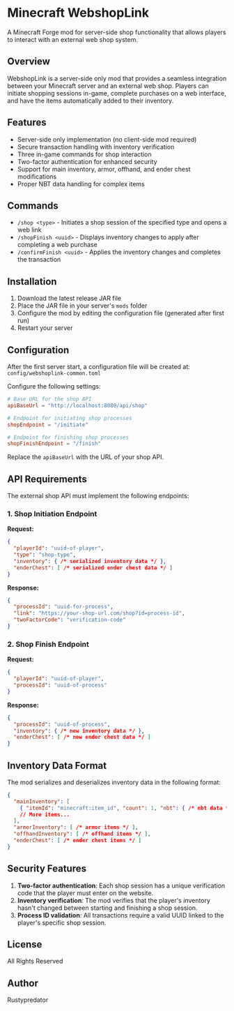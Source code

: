 # Minecraft WebshopLink

A Minecraft Forge mod for server-side shop functionality that allows players to interact with an external web shop system.

## Overview

WebshopLink is a server-side only mod that provides a seamless integration between your Minecraft server and an external web shop. Players can initiate shopping sessions in-game, complete purchases on a web interface, and have the items automatically added to their inventory.

## Features

- Server-side only implementation (no client-side mod required)
- Secure transaction handling with inventory verification
- Three in-game commands for shop interaction
- Two-factor authentication for enhanced security
- Support for main inventory, armor, offhand, and ender chest modifications
- Proper NBT data handling for complex items

## Commands

- `/shop <type>` - Initiates a shop session of the specified type and opens a web link
- `/shopFinish <uuid>` - Displays inventory changes to apply after completing a web purchase
- `/confirmFinish <uuid>` - Applies the inventory changes and completes the transaction

## Installation

1. Download the latest release JAR file
2. Place the JAR file in your server's `mods` folder
3. Configure the mod by editing the configuration file (generated after first run)
4. Restart your server

## Configuration

After the first server start, a configuration file will be created at:
`config/webshoplink-common.toml`

Configure the following settings:

```toml
# Base URL for the shop API
apiBaseUrl = "http://localhost:8080/api/shop"

# Endpoint for initiating shop processes
shopEndpoint = "/initiate"

# Endpoint for finishing shop processes
shopFinishEndpoint = "/finish"
```

Replace the `apiBaseUrl` with the URL of your shop API.

## API Requirements

The external shop API must implement the following endpoints:

### 1. Shop Initiation Endpoint

**Request:**
```json
{
  "playerId": "uuid-of-player",
  "type": "shop-type",
  "inventory": { /* serialized inventory data */ },
  "enderChest": [ /* serialized ender chest data */ ]
}
```

**Response:**
```json
{
  "processId": "uuid-for-process",
  "link": "https://your-shop-url.com/shop?id=process-id",
  "twoFactorCode": "verification-code"
}
```

### 2. Shop Finish Endpoint

**Request:**
```json
{
  "playerId": "uuid-of-player",
  "processId": "uuid-of-process"
}
```

**Response:**
```json
{
  "processId": "uuid-of-process",
  "inventory": { /* new inventory data */ },
  "enderChest": [ /* new ender chest data */ ]
}
```

## Inventory Data Format

The mod serializes and deserializes inventory data in the following format:

```json
{
  "mainInventory": [
    { "itemId": "minecraft:item_id", "count": 1, "nbt": { /* nbt data */ } },
    // More items...
  ],
  "armorInventory": [ /* armor items */ ],
  "offhandInventory": [ /* offhand items */ ],
  "enderChest": [ /* ender chest items */ ]
}
```

## Security Features

1. **Two-factor authentication**: Each shop session has a unique verification code that the player must enter on the website.
2. **Inventory verification**: The mod verifies that the player's inventory hasn't changed between starting and finishing a shop session.
3. **Process ID validation**: All transactions require a valid UUID linked to the player's specific shop session.

## License

All Rights Reserved

## Author

Rustypredator